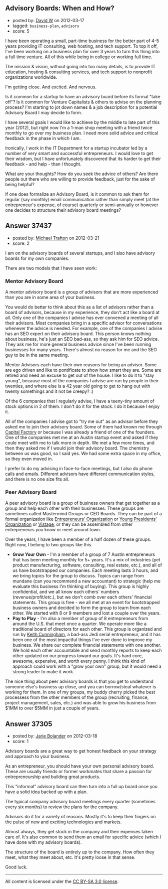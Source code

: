 ## Advisory Boards: When and How?

- posted by: [David W](https://stackexchange.com/users/-1/17022-david-w) on 2012-03-17
- tagged: `business-plan`, `advisors`
- score: 5

I have been operating a small, part-time business for the better part of 4-5 years providing IT consulting, web hosting, and tech support. To top it off, I've been working on a business plan for over 3 years to turn this thing into a full time venture. All of this while being in college or working full time.

The mission & vision, without going into too many details, is to provide IT education, hosting & consulting services, and tech support to nonprofit organizations worldwide.

I'm getting close. And excited. And nervous. 

Is it common for a startup to have an advisory board before its formal "take off"? Is it common for Venture Capitalists & others to advise on the planning process? I'm starting to jot down names & a job description for a potential Advisory Board I may decide to form.

I have several goals I would like to achieve by the middle to late part of this year (2012), but right now I'm a 1-man shop meeting with a friend twice monthly to go over my business plan. I need more solid advice and critical feedback in the phase in which I am.

Ironically, I work in the IT Department for a startup incubator led by a number of very smart and successful entrepreneurs. I would love to get their wisdom, but I have unfortunately discovered that its harder to get their feedback - and help - than I thought.

What are your thoughts? How do you seek the advice of others? Are there people out there who are willing to provide feedback, just for the sake of being helpful? 

If one does formalize an Advisory Board, is it common to ask them for regular (say monthly) email communication rather than simply meet (at the entrepreneur's expense, of course) quarterly or semi-annually or however one decides  to structure their advisory board meetings?


## Answer 37437

- posted by: [Michael Trafton](https://stackexchange.com/users/-1/19-michael-trafton) on 2012-03-21
- score: 2

<p>I am on the advisory boards of several startups, and I also have advisory boards for my own companies. </p>

<p>There are two models that I have seen work:</p>

<h3>Mentor Advisory Board</h3>

<p>A mentor advisory board is a group of advisors that are more experienced than you are in some area of your business. </p>

<p>You would do better to think about this as a list of advisors rather than a board of advisors, because in my experience, they don't act like a board at all. Only one of the companies I advise has ever convened a meeting of all their advisors. Most companies bring in a specific advisor for conversations whenever the advice is needed. For example, one of the companies I advise has an SEO expert on their advisory board. This person knows nothing about business, he's just an SEO bad-ass, so they ask him for SEO advice. They ask me for more general business advice since I've been running businesses for many years. There's almost no reason for me and the SEO guy to be in the same meeting. </p>

<p>Mentor Advisors each have their own reasons for being an advisor. Some are ego driven and like to pontificate to show how smart they are. Some are retired and need an excuse to get out of the house. I like to do it to "stay young", because most of the companies I advise are run by people in their twenties, and where else is a 42 year old going to get to hang out with twenty somethings and it not be creepy? :)</p>

<p>Of the 6 companies that I regularly advise, I have a teeny-tiny amount of stock options in 2 of them. I don't do it for the stock. I do it because I enjoy it.</p>

<p>All of the companies I advise got to "try me out" as an advisor before they asked me to join their advisory board. Some of them had known me through <a href="http://www.CapitalFactory.com" rel="nofollow">Capital Factory</a> or because I was already a friend of one of the founders. One of the companies met me at an Austin startup event and asked if they coule meet with me to talk more in depth. We met a few more times, and then they asked me if I would join their advisory board. The chemistry between us was good, so I said yes. We had some extra space in my office, so they even moved in.</p>

<p>I prefer to do my advising in face-to-face meetings, but I also do phone calls and emails. Different advisors have different communication styles, and there is no one size fits all.</p>

<h3>Peer Advisory Board</h3>

<p>A peer advisory board is a group of business owners that get together as a group and help each other with their businesses. These groups are sometimes called Mastermind Groups or CEO Boards. They can be part of a formal organization like <a href="http://www.eonetwork.org/" rel="nofollow">Entrepreneurs' Organization</a> or <a href="http://www.ypo.org/" rel="nofollow">Young Presidents' Organization</a> or <a href="http://www.vistage.com/" rel="nofollow">Vistage</a>, or they can be assembled from other entrepreneurs you know or meet around town.</p>

<p>Over the years, I have been a member of a half dozen of these groups. Right now, I belong to two groups like this. </p>

<ul>
<li><strong>Grow Your Own</strong> - I'm a member of a group of 7 Austin entrepreneurs that has been meeting monthly for 5+ years. It's a mix of industries (pet product manufacturing, software, consulting, real estate, etc.), and all of us have bootstrapped our companies. Each meeting lasts 3 hours, and we bring topics for the group to discuss. Topics can range from mundane (can you recommend a new accountant) to strategic (help me evaluate this business I'm thinking of buying). This group is highly confidential, and we all know each others' numbers (revenue/profit/etc.), but we don't comb over each others' financial statements. This group is free - we all met at an event for bootstrapped business owners and decided to form the group to learn from each other. We started with 8 or 9 members and lost a couple over the years.</li>
<li><strong>Pay to Play</strong> - I'm also a member of group of 8 entrepreneurs from around the U.S. that meet once a quarter. We operate more like a traditional board of directors for each other. This group is organized and run by <a href="http://www.keystothevault.com" rel="nofollow">Keith Cunningham</a>, a bad-ass Jedi serial entrepreneur, and it has been one of the most impactful things I've ever done to improve my business. We share our complete financial statements with one another. We hold each other accountable and send monthly reports to keep each other updated on our progress toward our goals. It's hard core, awesome, expensive, and worth every penny. I think this kind of approach could work with a "grow your own" group, but it would need a strong leader to make it work.</li>
</ul>

<p>The nice thing about peer advisory boards is that you get to understand someone else's business up close, and you can borrow/steal whatever is working for them. In one of my groups, my buddy cherry picked the best processess from the other members of the group (recruiting, finance, project management, sales, etc.) and was able to grow his business from $1MM to over $5MM in just a couple of years.</p>



## Answer 37305

- posted by: [Jarie Bolander](https://stackexchange.com/users/-1/585-jarie-bolander) on 2012-03-18
- score: 1

Advisory boards are a great way to get honest feedback on your strategy and approach to your business.

As an entrepreneur, you should have your own personal advisory board. These are usually friends or former workmates that share a passion for entrepreneurship and building great products.

This "informal" advisory board can then turn into a full up board once you have a solid idea backed up with a plan.

The typical company advisory board meetings every quarter (sometimes every six months) to review the plans for the company. 

Advisors do it for a variety of reasons. Mostly it's to keep their fingers on the pulse of new and exciting technologies and markets.

Almost always, they get stock in the company and their expenses taken care of. It's also common to send them an email for specific advice (which I have done with my advisory boards).

The structure of the board is entirely up to the company. How often they meet, what they meet about, etc. It's pretty loose in that sense.

Good luck.



---

All content is licensed under the [CC BY-SA 3.0 license](https://creativecommons.org/licenses/by-sa/3.0/).
